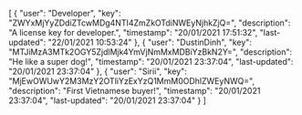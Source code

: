[
	{
		"user": "Developer",
		"key": "ZWYxMjYyZDdiZTcwMDg4NTI4ZmZkOTdiNWEyNjhkZjQ=",
		"description": "A license key for developer.",
		"timestamp": "20/01/2021 17:51:32",
		"last-updated": "22/01/2021 10:53:24"
	},
	{
		"user": "DustinDinh",
		"key": "MTJiMzA3MTk2OGY5ZjdlMjk4YmVjNmMxMDBiYzBkN2Y=",
		"description": "He like a super dog!",
		"timestamp": "20/01/2021 23:37:04",
		"last-updated": "20/01/2021 23:37:04"
	},
	{
		"user": "Sirii",
		"key": "MjEwOWUwY2M3MzY2OTliYzExYzQ1MmM0ODhlZWEyNWQ=",
		"description": "First Vietnamese buyer!",
		"timestamp": "20/01/2021 23:37:04",
		"last-updated": "20/01/2021 23:37:04"
	}
]
